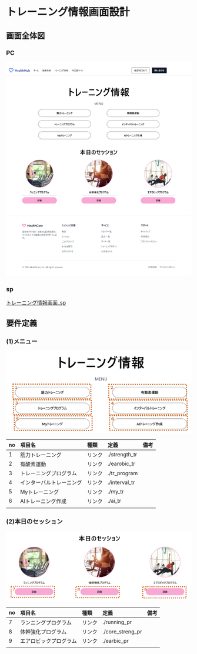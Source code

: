 # トレーニング情報画面設計

## 画面全体図

### PC
![トレーニング情報画面_pc](./img03/execise_pc.png)

### sp
[トレーニング情報画面_sp](./img03/execise_sp.png)

## 要件定義

### (1)メニュー

![Menu](./img03/execixe_menu.png)

|no|項目名|種類|定義|備考|
|:----|:----|:----|:----|:----|
|1|筋力トレーニング|リンク|./strength_tr||
|2|有酸素運動|リンク|./earobic_tr||
|3|トレーニングプログラム|リンク|./tr_program||
|4|インターバルトレーニング|リンク|./interval_tr||
|5|Myトレーニング|リンク|./my_tr||
|6|AIトレーニング作成|リンク|./ai_tr||
||||||

### (2)本日のセッション

![本日のセッション](./img03/execixe_session.png)

|no|項目名|種類|定義|備考|
|:----|:----|:----|:----|:----|
|7|ランニングプログラム|リンク|./running_pr||
|8|体幹強化プログラム|リンク|./core_streng_pr||
|9|エアロビックプログラム|リンク|./earbic_pr||
||||||